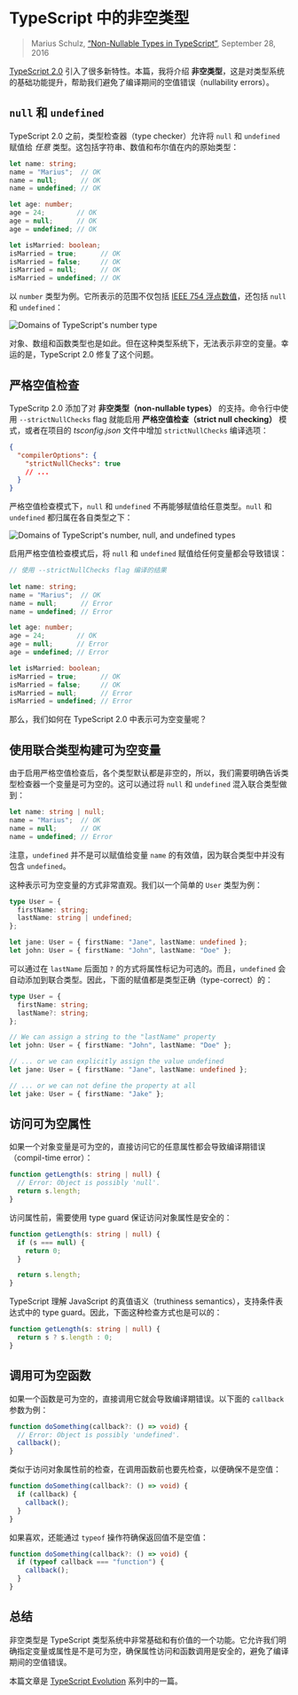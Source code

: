 TypeScript 中的非空类型
================================

> Marius Schulz, [“Non-Nullable Types in TypeScript”](https://mariusschulz.com/blog/non-nullable-types-in-typescript), September 28, 2016

[TypeScript 2.0](https://blogs.msdn.microsoft.com/typescript/2016/09/22/announcing-typescript-2-0/) 引入了很多新特性。本篇，我将介绍 **非空类型**，这是对类型系统的基础功能提升，帮助我们避免了编译期间的空值错误（nullability errors）。

`null` 和 `undefined`
--------------------------------------------------------------------

TypeScript 2.0 之前，类型检查器（type checker）允许将 `null` 和 `undefined` 赋值给 _任意_ 类型。这包括字符串、数值和布尔值在内的原始类型：

```ts
let name: string;
name = "Marius";  // OK
name = null;      // OK
name = undefined; // OK

let age: number;
age = 24;        // OK
age = null;      // OK
age = undefined; // OK

let isMarried: boolean;
isMarried = true;      // OK
isMarried = false;     // OK
isMarried = null;      // OK
isMarried = undefined; // OK
```
 
以 `number` 类型为例。它所表示的范围不仅包括 [IEEE 754 浮点数值](https://en.wikipedia.org/wiki/IEEE_floating_point)，还包括 `null` 和 `undefined`：

![Domains of TypeScript's number type](https://mariusschulz.com/images/content/typescript_number_domain_with_null_and_undefined-2x.vzfjhvlgca.imm.png)

对象、数组和函数类型也是如此。但在这种类型系统下，无法表示非空的变量。幸运的是，TypeScript 2.0 修复了这个问题。

严格空值检查
----------------------------------------------

TypeScritp 2.0 添加了对 **非空类型（non-nullable types）** 的支持。命令行中使用 `--strictNullChecks` flag 就能启用 **严格空值检查（strict null checking）** 模式，或者在项目的 _tsconfig.json_ 文件中增加 `strictNullChecks` 编译选项：

```json
{
  "compilerOptions": {
    "strictNullChecks": true
    // ...
  }
}
```

严格空值检查模式下，`null` 和 `undefined` 不再能够赋值给任意类型。`null` 和 `undefined` 都归属在各自类型之下：

![Domains of TypeScript's number, null, and undefined types](https://mariusschulz.com/images/content/typescript_number_domain_without_null_and_undefined-2x.ni7cmeejbe.imm.png)

启用严格空值检查模式后，将 `null` 和 `undefined` 赋值给任何变量都会导致错误：

```ts
// 使用 --strictNullChecks flag 编译的结果
    
let name: string;
name = "Marius";  // OK
name = null;      // Error
name = undefined; // Error

let age: number;
age = 24;        // OK
age = null;      // Error
age = undefined; // Error

let isMarried: boolean;
isMarried = true;      // OK
isMarried = false;     // OK
isMarried = null;      // Error
isMarried = undefined; // Error
```

那么，我们如何在 TypeScript 2.0 中表示可为空变量呢？ 

使用联合类型构建可为空变量
--------------------------------------------------------------------------------

由于启用严格空值检查后，各个类型默认都是非空的，所以，我们需要明确告诉类型检查器一个变量是可为空的。这可以通过将 `null` 和 `undefined` 混入联合类型做到：

```ts
let name: string | null;
name = "Marius";  // OK
name = null;      // OK
name = undefined; // Error
```

注意，`undefined` 并不是可以赋值给变量 `name` 的有效值，因为联合类型中并没有包含 `undefined`。

这种表示可为空变量的方式非常直观。我们以一个简单的 `User` 类型为例：

```ts
type User = {
  firstName: string;
  lastName: string | undefined;
};

let jane: User = { firstName: "Jane", lastName: undefined };
let john: User = { firstName: "John", lastName: "Doe" };
```

可以通过在 `lastName` 后面加 `?` 的方式将属性标记为可选的。而且，`undefined` 会自动添加到联合类型。因此，下面的赋值都是类型正确（type-correct）的：

```ts
type User = {
  firstName: string;
  lastName?: string;
};

// We can assign a string to the "lastName" property
let john: User = { firstName: "John", lastName: "Doe" };

// ... or we can explicitly assign the value undefined
let jane: User = { firstName: "Jane", lastName: undefined };

// ... or we can not define the property at all
let jake: User = { firstName: "Jake" };
```    

访问可为空属性
----------------------------------------------------------------------------

如果一个对象变量是可为空的，直接访问它的任意属性都会导致编译期错误（compil-time error）：

```ts
function getLength(s: string | null) {
  // Error: Object is possibly 'null'.
  return s.length;
}
```

访问属性前，需要使用 type guard 保证访问对象属性是安全的：

```ts
function getLength(s: string | null) {
  if (s === null) {
    return 0;
  }

  return s.length;
}
```

TypeScript 理解 JavaScript 的真值语义（truthiness semantics），支持条件表达式中的 type guard。因此，下面这种检查方式也是可以的：

```ts
function getLength(s: string | null) {
  return s ? s.length : 0;
}
```
    

调用可为空函数
--------------------------------------------------------------------------------------

如果一个函数是可为空的，直接调用它就会导致编译期错误。以下面的 `callback` 参数为例：

```ts
function doSomething(callback?: () => void) {
  // Error: Object is possibly 'undefined'.
  callback();
}
```

类似于访问对象属性前的检查，在调用函数前也要先检查，以便确保不是空值：

```ts
function doSomething(callback?: () => void) {
  if (callback) {
    callback();
  }
}
```

如果喜欢，还能通过 `typeof` 操作符确保返回值不是空值：

```ts
function doSomething(callback?: () => void) {
  if (typeof callback === "function") {
    callback();
  }
}
``` 

总结
--------------------

非空类型是 TypeScript 类型系统中非常基础和有价值的一个功能。它允许我们明确指定变量或属性是不是可为空，确保属性访问和函数调用是安全的，避免了编译期间的空值错误。

本篇文章是 [TypeScript Evolution](https://mariusschulz.com/blog/series/typescript-evolution) 系列中的一篇。
